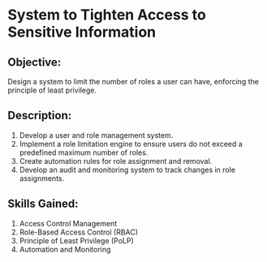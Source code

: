 # System to Tighten Access to Sensitive Information

## Objective: 

Design a system to limit the number of roles a user can have, enforcing the principle of least privilege.

## Description:

1. Develop a user and role management system.
2. Implement a role limitation engine to ensure users do not exceed a predefined maximum number of roles.
3. Create automation rules for role assignment and removal.
4. Develop an audit and monitoring system to track changes in role assignments.

## Skills Gained:

1. Access Control Management
2. Role-Based Access Control (RBAC)
3. Principle of Least Privilege (PoLP)
4. Automation and Monitoring